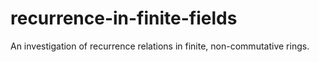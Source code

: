 # recurrence-in-finite-fields
An investigation of recurrence relations in finite, non-commutative rings.
